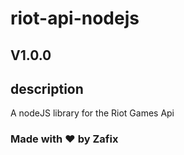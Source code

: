 # riot-api-nodejs

## V1.0.0

## description

A nodeJS library for the Riot Games Api

### Made with ♥ by Zafix
